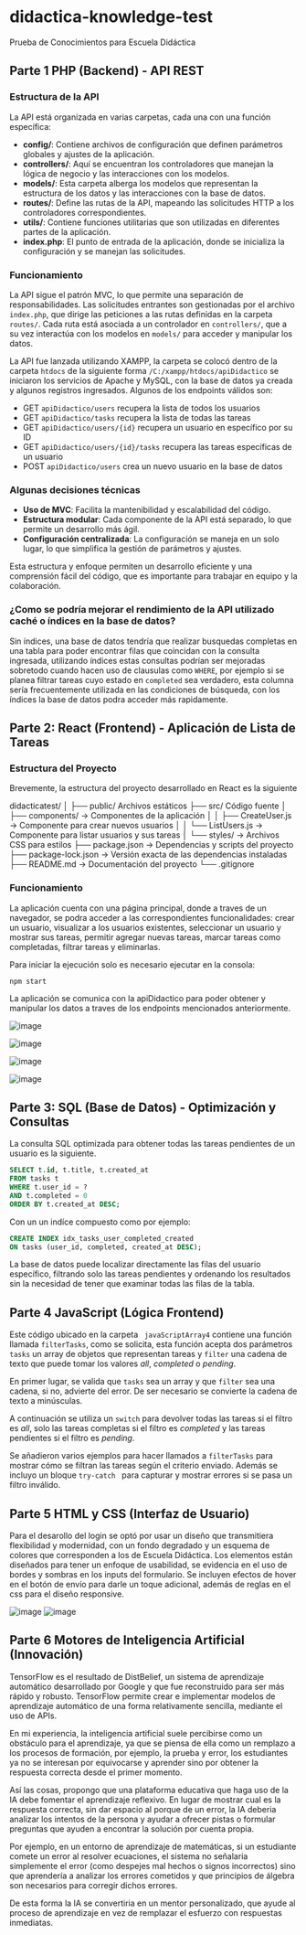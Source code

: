 
# didactica-knowledge-test

Prueba de Conocimientos para Escuela Didáctica

## Parte 1 PHP (Backend) - API REST

### Estructura de la API

La API está organizada en varias carpetas, cada una con una función específica:

- **config/**: Contiene archivos de configuración que definen parámetros globales y ajustes de la aplicación.
- **controllers/**: Aquí se encuentran los controladores que manejan la lógica de negocio y las interacciones con los modelos.
- **models/**: Esta carpeta alberga los modelos que representan la estructura de los datos y las interacciones con la base de datos.
- **routes/**: Define las rutas de la API, mapeando las solicitudes HTTP a los controladores correspondientes.
- **utils/**: Contiene funciones utilitarias que son utilizadas en diferentes partes de la aplicación.
- **index.php**: El punto de entrada de la aplicación, donde se inicializa la configuración y se manejan las solicitudes.

### Funcionamiento

La API sigue el patrón MVC, lo que permite una separación de responsabilidades. Las solicitudes entrantes son gestionadas por el archivo `index.php`, que dirige las peticiones a las rutas definidas en la carpeta `routes/`. Cada ruta está asociada a un controlador en `controllers/`, que a su vez interactúa con los modelos en `models/` para acceder y manipular los datos.

La API fue lanzada utilizando XAMPP, la carpeta se colocó dentro de la carpeta `htdocs` de la siguiente forma `/C:/xampp/htdocs/apiDidactico` se iniciaron los servicios de Apache y MySQL, con la base de datos ya creada y algunos registros ingresados. Algunos de los endpoints válidos son:

-  GET `apiDidactico/users` recupera la lista de todos los usuarios
- GET `apiDidactico/tasks` recupera la lista de todas las tareas
- GET `apiDidactico/users/{id}` recupera un usuario en específico por su ID
- GET `apiDidactico/users/{id}/tasks` recupera las tareas específicas de un usuario
- POST `apiDidactico/users` crea un nuevo usuario en la base de datos

### Algunas decisiones técnicas

- **Uso de MVC**: Facilita la mantenibilidad y escalabilidad del código.
- **Estructura modular**: Cada componente de la API está separado, lo que permite un desarrollo más ágil.
- **Configuración centralizada**: La configuración se maneja en un solo lugar, lo que simplifica la gestión de parámetros y ajustes.

Esta estructura y enfoque permiten un desarrollo eficiente y una comprensión fácil del código, que es importante para trabajar en equipo y la colaboración.

### ¿Como se podría mejorar el rendimiento de la API utilizado caché o índices en la base de datos?

Sin índices, una base de datos tendría que realizar busquedas completas en una tabla para poder encontrar filas que coincidan con la consulta ingresada, utilizando índices estas consultas podrían ser mejoradas sobretodo cuando hacen uso de clausulas como `WHERE`, por ejemplo si se planea filtrar tareas cuyo estado en `completed`  sea verdadero, esta columna sería frecuentemente utilizada en las condiciones de búsqueda, con los índices la base de datos podra acceder más rapidamente.

## Parte 2: React (Frontend) - Aplicación de Lista de Tareas

### Estructura del Proyecto 

Brevemente, la estructura del proyecto desarrollado en React es la siguiente

didacticatest/
│
├── public/  Archivos estáticos
├── src/ Código fuente
│ ├── components/  -> Componentes de la aplicación
│ │ ├── CreateUser.js -> Componente para crear nuevos usuarios
│ │ └── ListUsers.js -> Componente para listar usuarios y sus tareas
│ └── styles/ -> Archivos CSS para estilos
├── package.json -> Dependencias y scripts del proyecto
├── package-lock.json -> Versión exacta de las dependencias instaladas
├── README.md -> Documentación del proyecto
└── .gitignore

### Funcionamiento 

La aplicación cuenta con una página principal, donde a traves de un navegador, se podra acceder a las correspondientes funcionalidades: crear un usuario, visualizar a los usuarios existentes, seleccionar un usuario y mostrar sus tareas, permitir agregar nuevas tareas, marcar tareas como completadas, filtrar tareas y eliminarlas.

Para iniciar la ejecución solo es necesario ejecutar en la consola:

`npm start`

La aplicación se comunica con la apiDidactico para poder obtener y manipular los datos a traves de los endpoints mencionados anteriormente.

![image](https://github.com/user-attachments/assets/51104181-3588-4b8d-bb0e-25247800f8f3)

![image](https://github.com/user-attachments/assets/f925fa07-de6e-4225-8079-054b023af2e3)

![image](https://github.com/user-attachments/assets/7f8cf229-a3a2-4410-b4f9-71fbb8de2ed7)

![image](https://github.com/user-attachments/assets/2f91ca9b-203c-49bf-a97b-8f8bffd05ba3)

## Parte 3: SǪL (Base de Datos) - Optimización y Consultas

La consulta SQL optimizada para obtener todas las tareas pendientes de un usuario es la siguiente.

```sql
SELECT t.id, t.title, t.created_at
FROM tasks t
WHERE t.user_id = ?
AND t.completed = 0 
ORDER BY t.created_at DESC;
```
Con un un indíce compuesto como por ejemplo:

```sql
CREATE INDEX idx_tasks_user_completed_created 
ON tasks (user_id, completed, created_at DESC);
```

La base de datos puede localizar directamente las filas del usuario específico, filtrando solo las tareas pendientes y ordenando los resultados sin la necesidad de tener que examinar todas las filas de la tabla.

## Parte 4 JavaScript (Lógica Frontend)

Este código ubicado en la carpeta ` javaScriptArray4` contiene una función llamada `filterTasks`, como se solicita, esta función acepta dos parámetros `tasks` un array de objetos que representan tareas y `filter` una cadena de texto que puede tomar los valores *all*, *completed* o *pending*.

En primer lugar, se valida que `tasks` sea un array y que `filter` sea una cadena, si no, advierte del error. De ser necesario se convierte la cadena de texto a minúsculas.

A continuación se utiliza un `switch` para devolver todas las tareas si el filtro es *all*, solo las tareas completas si el filtro es *completed* y las tareas pendientes si el filtro es *pending*.

Se añadieron varios ejemplos para hacer llamados a `filterTasks` para mostrar cómo se filtran las tareas según el criterio enviado. Además se incluyo un bloque `try-catch ` para capturar y mostrar errores si se pasa un filtro inválido.

## Parte 5 HTML y CSS (Interfaz de Usuario)

Para el desarollo del login se optó por usar un diseño que transmitiera flexibilidad y modernidad, con un fondo degradado y un esquema de colores que corresponden a los de Escuela Didáctica. Los elementos están diseñados para tener un enfoque de usabilidad, se evidencia en el uso de bordes y sombras en los inputs del formulario. Se incluyen efectos de hover en el botón de envío para darle un toque adicional, además de reglas en el css para el diseño responsive.

![image](https://github.com/user-attachments/assets/65d38f08-3a00-4475-9d29-f23d6646ab2b) ![image](https://github.com/user-attachments/assets/f046ad05-d170-47d7-bb0e-c55c1a8dc19e)

## Parte 6 Motores de Inteligencia Artificial (Innovación)

TensorFlow es el resultado de DistBelief, un sistema de aprendizaje automático desarrollado por Google y que fue reconstruido para ser más rápido y robusto. TensorFlow permite crear e implementar modelos de aprendizaje automático de una forma relativamente sencilla, mediante el uso de APIs. 

En mi experiencia, la inteligencia artificial suele percibirse como un obstáculo para el aprendizaje, ya que se piensa de ella como un remplazo a los procesos de formación, por ejemplo, la prueba y error, los estudiantes ya no se interesan por equivocarse y aprender sino por obtener la respuesta correcta desde el primer momento.

Así las cosas, propongo que una plataforma educativa que haga uso de la IA debe fomentar el aprendizaje reflexivo. En lugar de mostrar cual es la respuesta correcta, sin dar espacio al porque de un error, la IA deberia analizar los intentos de la persona y ayudar a ofrecer pistas o formular preguntas que ayuden a encontrar la solución por cuenta propia.

Por ejemplo, en un entorno de aprendizaje de matemáticas, si un estudiante comete un error al resolver ecuaciones, el sistema no señalaria simplemente el error (como despejes mal hechos o signos incorrectos) sino que aprendería a analizar los errores cometidos y que principios de álgebra son necesarios para corregir dichos errores.

De esta forma la IA se convertiria en un mentor personalizado, que ayude al proceso de aprendizaje en vez de remplazar el esfuerzo con respuestas inmediatas.
